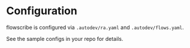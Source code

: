# Configuration

flowscribe is configured via `.autodev/ra.yaml` and `.autodev/flows.yaml`.

See the sample configs in your repo for details.
